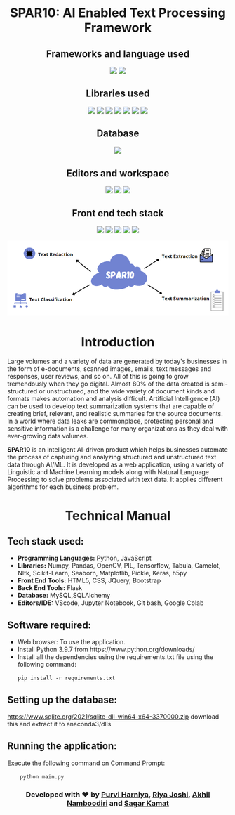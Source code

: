 <div align="center">
    
# SPAR10: AI Enabled Text Processing Framework

## Frameworks and language used
[![](https://img.shields.io/badge/Flask-000000?style=for-the-badge&logo=flask&logoColor=white)](https://flask.palletsprojects.com/en/2.0.x/)
[![](https://img.shields.io/badge/Python-02569B?style=for-the-badge&logo=python&logoColor=white)](https://www.python.org/)
    
## Libraries used
[![](https://img.shields.io/badge/TensorFlow-FF6F00?style=for-the-badge&logo=tensorflow&logoColor=white)](https://www.tensorflow.org/)
[![](https://img.shields.io/badge/Keras-D00000?style=for-the-badge&logo=Keras&logoColor=white)](https://keras.io/)
[![](https://img.shields.io/badge/OpenCV-27338e?style=for-the-badge&logo=OpenCV&logoColor=white)](https://opencv.org/)
[![](https://img.shields.io/badge/Numpy-777BB4?style=for-the-badge&logo=numpy&logoColor=white)](https://numpy.org/)
[![](https://img.shields.io/badge/Pandas-2C2D72?style=for-the-badge&logo=pandas&logoColor=white)](https://pandas.pydata.org/)
[![](https://img.shields.io/badge/scikit_learn-F7931E?style=for-the-badge&logo=scikit-learn&logoColor=white)](https://scikit-learn.org/stable/)
[![](https://img.shields.io/badge/SciPy-654FF0?style=for-the-badge&logo=SciPy&logoColor=white)](https://scipy.org/)

## Database
[![](https://img.shields.io/badge/SQLite-07405E?style=for-the-badge&logo=sqlite&logoColor=white)](https://www.sqlite.org/index.html)
    
## Editors and workspace
[![](https://img.shields.io/badge/Visual_Studio-CC0000?style=for-the-badge&logo=visual%20studio&logoColor=white)](https://code.visualstudio.com/  "Visual Studio Code")
[![](https://img.shields.io/badge/Jupyter-F37626.svg?&style=for-the-badge&logo=Jupyter&logoColor=white)](https://jupyter.org/)
![](https://img.shields.io/badge/Colab-F9AB00?style=for-the-badge&logo=googlecolab&color=525252)
    
## Front end tech stack
[![](https://img.shields.io/badge/Bootstrap-563D7C?style=for-the-badge&logo=bootstrap&logoColor=white)](https://getbootstrap.com/)
[![](https://img.shields.io/badge/CSS3-1572B6?style=for-the-badge&logo=css3&logoColor=white)](https://www.w3schools.com/css/)
[![](https://img.shields.io/badge/HTML5-E34F26?style=for-the-badge&logo=html5&logoColor=white)](https://www.w3schools.com/html/)
[![](https://img.shields.io/badge/jQuery-0769AD?style=for-the-badge&logo=jquery&logoColor=white)](https://jquery.com/)
[![](https://img.shields.io/badge/JavaScript-323330?style=for-the-badge&logo=javascript&logoColor=F7DF1E)](https://www.w3schools.com/js/)

</div>

<div align ="center">
<img src="screenshots/spar10.png">
    
# Introduction
</div>

Large volumes and a variety of data are generated by today's businesses in the form of e-documents, scanned images, emails, text messages and responses, user reviews, and so on. All of this is going to grow tremendously when they go digital. Almost 80\% of the data created is semi-structured or unstructured, and the wide variety of document kinds and formats makes automation and analysis difficult. Artificial Intelligence (AI) can be used to develop text summarization systems that are capable of creating brief, relevant, and realistic summaries for the source documents. In a world where data leaks are commonplace, protecting personal and sensitive information is a challenge for many organizations as they deal with ever-growing data volumes. 

**SPAR10** is an intelligent AI-driven product which helps businesses automate the process of capturing and analyzing structured and unstructured text data through AI/ML. It is developed as a web application, using a variety of Linguistic and Machine Learning models along with Natural Language Processing to solve problems associated with text data. It applies different algorithms for each business problem.  
    
<div align="center">
    
# Technical Manual
    
</div>

## Tech stack used: 
<ul>
    <li><strong>Programming Languages:</strong> Python, JavaScript</li>
    <li><strong>Libraries:</strong> Numpy, Pandas, OpenCV, PIL, Tensorflow, Tabula, Camelot, Nltk, Scikit-Learn, Seaborn, Matplotlib, Pickle, Keras, h5py</li>
    <li><strong>Front End Tools:</strong> HTML5, CSS, JQuery, Bootstrap</li>
    <li><strong>Back End Tools:</strong> Flask</li>
    <li><strong>Database:</strong> MySQL,SQLAlchemy</li>
    <li><strong>Editors/IDE:</strong> VScode, Jupyter Notebook, Git bash, Google Colab</li>
</ul>

## Software required: 
<ul>
    <li> Web browser: To use the application.</li>
    <li> Install Python 3.9.7 from https://www.python.org/downloads/ </li>
    <li> Install all the dependencies using the requirements.txt file using the following command:
        
    pip install -r requirements.txt
        
</ul>
    
## Setting up the database: 
https://www.sqlite.org/2021/sqlite-dll-win64-x64-3370000.zip download this and extract it to anaconda3/dlls

## Running the application:
Execute the following command on Command Prompt:

        python main.py

<div align="center">
    
### Developed with :hearts: by <a href="https://github.com/Purviharniya">Purvi Harniya</a>, <a href="https://github.com/riya-joshi-401">Riya Joshi</a>, <a href="https://github.com/akhil-here">Akhil Namboodiri</a> and <a href="https://github.com/Sagar-Kamat">Sagar Kamat</a>
    
</div>
